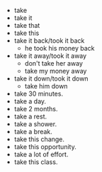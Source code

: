 - take
- take it
- take that
- take this
- take it back/took it back
  - he took his money back
- take it away/took it away
  - don't take her away
  - take my money away
- take it down/took it down
  - take him down
- take 30 minutes.
- take a day.
- take 2 months.
- take a rest.
- take a shower.
- take a break.
- take this change.
- take this opportunity.
- take a lot of effort.
- take this class.

